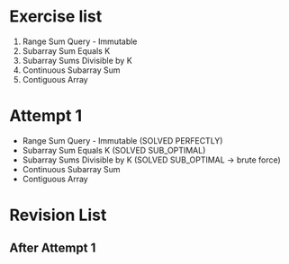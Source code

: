 # Exercise list
1. Range Sum Query - Immutable
2. Subarray Sum Equals K
3. Subarray Sums Divisible by K
4. Continuous Subarray Sum
5. Contiguous Array

# Attempt 1
* Range Sum Query - Immutable (SOLVED PERFECTLY)
* Subarray Sum Equals K  (SOLVED SUB_OPTIMAL)
* Subarray Sums Divisible by K (SOLVED SUB_OPTIMAL -> brute force)
* Continuous Subarray Sum 
* Contiguous Array

# Revision List
## After Attempt 1


